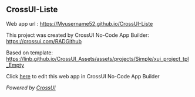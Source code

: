 ## CrossUI-Liste
Web app url : https://Myusername52.github.io/CrossUI-Liste

This project was created by CrossUI No-Code App Builder: https://crossui.com/RADGithub

Based on template: https://linb.github.io/CrossUI_Assets/assets/projects/Simple/xui_project_tpl_Empty

Click [here](https://crossui.com/RADGithub/#!from=github&owner=Myusername52&repo=CrossUI-Liste) to edit this web app in CrossUI No-Code App Builder

<i>Powered by [CrossUI](https://crossui.com)</i>
